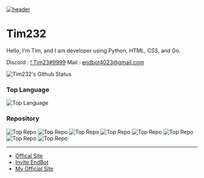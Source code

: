 [![header](https://capsule-render.vercel.app/api?type=wave&color=timeGradient&height=300&section=header&text=Hi%20There%20👋&fontSize=90)](https://github.com/Tim232)<br>

# Tim232
Hello, I'm Tim, and I am developer using Python, HTML, CSS, and Go.

Discord : [! Tim23#9999](https://discord.com/users/674813875291422720)
Mail : [endbot4023@gmail.com](mailto:endbot4023@gmail.com)

![Tim232's Github Status](https://github-readme-stats.vercel.app/api?username=tim232&show_icons=true&theme=tokyonight)

### Top Language
![Top Language](https://github-readme-stats.vercel.app/api/top-langs/?username=tim232&theme=tokyonight)<br/>

### Repository
![Top Repo](https://github-readme-stats.vercel.app/api/pin/?username=tim232&repo=imgdown&cache_seconds=86400&theme=tokyonight)
![Top Repo](https://github-readme-stats.vercel.app/api/pin/?username=tim232&repo=DBDiscord&cache_seconds=86400&theme=tokyonight)
![Top Repo](https://github-readme-stats.vercel.app/api/pin/?username=tim232&repo=tim232.github.io&cache_seconds=86400&theme=tokyonight)
![Top Repo](https://github-readme-stats.vercel.app/api/pin/?username=tim232&repo=messagehandler&cache_seconds=86400&theme=tokyonight)
![Top Repo](https://github-readme-stats.vercel.app/api/pin/?username=tim232&repo=hJson&cache_seconds=86400&theme=tokyonight)
![Top Repo](https://github-readme-stats.vercel.app/api/pin/?username=tim232&repo=hPickle&cache_seconds=86400&theme=tokyonight)
![Top Repo](https://github-readme-stats.vercel.app/api/pin/?username=tim232&repo=Tim232&cache_seconds=86400&theme=tokyonight)
![Top Repo](https://github-readme-stats.vercel.app/api/pin/?username=tim232&repo=dropboxDiscord&cache_seconds=86400&theme=tokyonight)

---

* [Offical Site](https://tim23.me/)
* [Invite EndBot](http://invite.endbot.kro.kr/)
* [My Official Site](https://info.tim23.me)


<!--
**Tim232/Tim232** is a ✨ _special_ ✨ repository because its `README.md` (this file) appears on your GitHub profile.

Here are some ideas to get you started:

- 🔭 I’m currently working on ...
- 🌱 I’m currently learning ...
- 👯 I’m looking to collaborate on ...
- 🤔 I’m looking for help with ...
- 💬 Ask me about ...
- 📫 How to reach me: ...
- 😄 Pronouns: ...
- ⚡ Fun fact: ...
-->
